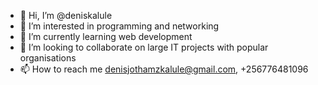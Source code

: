 - 👋 Hi, I’m @deniskalule
- 👀 I’m interested in programming and networking
- 🌱 I’m currently learning web development 
- 💞️ I’m looking to collaborate on large IT projects with popular organisations
- 📫 How to reach me denisjothamzkalule@gmail.com, +256776481096

<!---
deniskalule/deniskalule is a ✨ special ✨ repository because its `README.md` (this file) appears on your GitHub profile.
You can click the Preview link to take a look at your changes.
--->
